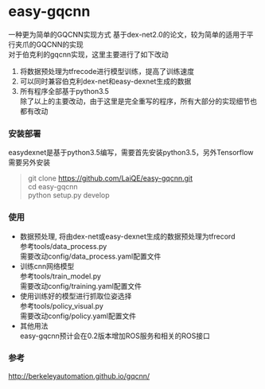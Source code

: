 # easy-gqcnn
一种更为简单的GQCNN实现方式
基于dex-net2.0的论文，较为简单的适用于平行夹爪的GQCNN的实现  
对于伯克利的gqcnn实现，这里主要进行了如下改动
1. 将数据预处理为tfrecode进行模型训练，提高了训练速度
2. 可以同时兼容伯克利dex-net和easy-dexnet生成的数据
3. 所有程序全部基于python3.5  
除了以上的主要改动，由于这里是完全重写的程序，所有大部分的实现细节也都有改动

### 安装部署
easydexnet是基于python3.5编写，需要首先安装python3.5，另外Tensorflow需要另外安装  
> git clone https://github.com/LaiQE/easy-gqcnn.git  
cd easy-gqcnn  
python setup.py develop

### 使用
- 数据预处理, 将由dex-net或easy-dexnet生成的数据预处理为tfrecord  
参考tools/data_process.py  
需要改动config/data_process.yaml配置文件  
- 训练cnn网络模型  
参考tools/train_model.py  
需要改动config/training.yaml配置文件  
- 使用训练好的模型进行抓取位姿选择  
参考tools/policy_visual.py  
需要改动config/policy.yaml配置文件  
- 其他用法  
easy-gqcnn预计会在0.2版本增加ROS服务和相关的ROS接口

### 参考
http://berkeleyautomation.github.io/gqcnn/
